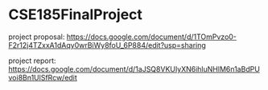 # CSE185FinalProject

project proposal: https://docs.google.com/document/d/1TOmPvzo0-F2r12j4TZxxA1dAqy0wrBiWy8foU_6P884/edit?usp=sharing

project report: https://docs.google.com/document/d/1aJSQ8VKUIyXN6ihluNHlM6n1aBdPUvoi8Bn1UlSfRcw/edit
